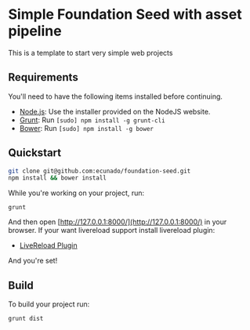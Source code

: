 # Simple Foundation Seed with asset pipeline

This is a template to start very simple web projects

## Requirements

You'll need to have the following items installed before continuing.

  * [Node.js](http://nodejs.org): Use the installer provided on the NodeJS website.
  * [Grunt](http://gruntjs.com/): Run `[sudo] npm install -g grunt-cli`
  * [Bower](http://bower.io): Run `[sudo] npm install -g bower`

## Quickstart

```bash
git clone git@github.com:ecunado/foundation-seed.git
npm install && bower install
```

While you're working on your project, run:

`grunt`

And then open [http://127.0.0.1:8000/](http://127.0.0.1:8000/) in your browser. If your want livereload support install livereload plugin:

  * [LiveReload Plugin](http://feedback.livereload.com/knowledgebase/articles/86242-how-do-i-install-and-use-the-browser-extensions-)

And you're set!

## Build

To build your project run:

`grunt dist` 

